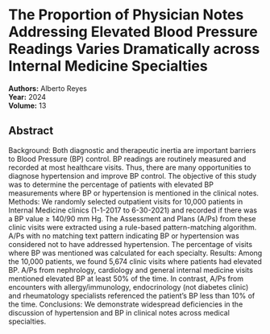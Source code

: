 # The Proportion of Physician Notes Addressing Elevated Blood Pressure Readings Varies Dramatically across Internal Medicine Specialties

**Authors:** Alberto Reyes  
**Year:** 2024  
**Volume:** 13  

## Abstract
Background: Both diagnostic and therapeutic inertia are important barriers to Blood Pressure (BP) control. BP readings are routinely measured and recorded at most healthcare visits. Thus, there are many opportunities to diagnose hypertension and improve BP control. The objective of this study was to determine the percentage of patients with elevated BP measurements where BP or hypertension is mentioned in the clinical notes.
Methods: We randomly selected outpatient visits for 10,000 patients in Internal Medicine clinics (1-1-2017 to 6-30-2021) and recorded if there was a BP value ≥ 140/90 mm Hg. The Assessment and Plans (A/Ps) from these clinic visits were extracted using a rule-based pattern-matching algorithm. A/Ps with no matching text pattern indicating BP or hypertension was considered not to have addressed hypertension. The percentage of visits where BP was mentioned was calculated for each specialty.
Results: Among the 10,000 patients, we found 5,674 clinic visits where patients had elevated BP. A/Ps from nephrology, cardiology and general internal medicine visits mentioned elevated BP at least 50% of the time. In contrast, A/Ps from encounters with allergy/immunology, endocrinology (not diabetes clinic) and rheumatology specialists referenced the patient’s BP less than 10% of the time.
Conclusions: We demonstrate widespread deficiencies in the discussion of hypertension and BP in clinical notes across medical specialties.

